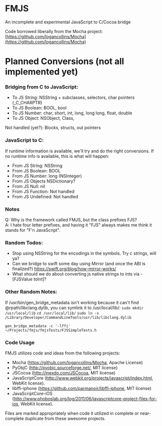 # FMJS
An incomplete and experimental JavaScript to C/Cocoa bridge

Code borrowed liberally from the Mocha project: [https://github.com/logancollins/Mocha](https://github.com/logancollins/Mocha)


# Planned Conversions (not all implemented yet)

### Bridging from C to JavaScript:
* To JS String: NSString + subclasses, selectors, char pointers (_C_CHARPTR)  
* To JS Boolean: BOOL, bool  
* To JS Number: char, short, int, long, long long, float, double  
* To JS Object: NSObject, Class, 

Not handled (yet?): Blocks, structs, out pointers

### JavaScript to C:

If runtime information is available, we'll try and do the right conversions. If no runtime info is available, this is what will happen:

* From JS String: NSString
* From JS Boolean: BOOL
* From JS Number: long (NSInteger)
* From JS Objects NSDictionary?
* From JS Null: nil
* From JS Function: Not handled
* From JS Undefined: Not handled


### Notes

Q: Why is the framework called FMJS, but the class prefixes FJS?  
A: I hate four letter prefixes, and having it "FJS" always makes me think it stands for "F'n JavaScript".


### Random Todos:

 * Stop using NSString for the encodings in the symbols. Try c strings, will ya?
 * Can we bridge to swift some day using Mirror (and once the ABI is finalized?) https://swift.org/blog/how-mirror-works/
 * What should we do about converting js native strings to ints via -[FJSValue toInt]?



### Other Random Notes:

If /usr/bin/gen_bridge_metadata isn't working because it can't find @rpath/libclang.dylib, you can symlink it to /usr/local/lib/:
`sudo mkdir /usr/local/lib`
`cd /usr/local/lib/`
`sudo ln -s /Library/Developer/CommandLineTools/usr/lib/libclang.dylib`

`gen_bridge_metadata -c '-lffi' ~/Projects/fmjs/fmjsTests/FJSSimpleTests.h`


### Code Usage

FMJS utilizes code and ideas from the following projects:

- Mocha (https://github.com/logancollins/Mocha, Apache License)
- PyObjC (http://pyobjc.sourceforge.net/, MIT license)
- JSCocoa (http://inexdo.com/JSCocoa, MIT license)
- JavaScriptCore (http://www.webkit.org/projects/javascript/index.html, WebKit license).
- libffi-iphone (https://github.com/parmanoir/libffi-iphone, MIT license)
- JavaScriptCore-iOS (http://www.phoboslab.org/log/2011/06/javascriptcore-project-files-for-ios, WebKit license).

Files are marked appropriately when code it utilized in complete or near-complete duplicate from these awesome projects.


